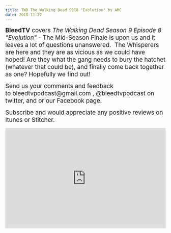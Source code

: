 ```yaml
---
title: TWD The Walking Dead S9E8 "Evolution" by AMC
date: 2018-11-27
---
```


<p><span style="font-size:14pt;"><strong>BleedTV</strong> covers <em>The Walking Dead Season 9 Episode 8 "Evolution"</em> - The Mid-Season Finale is upon us and it leaves a lot of questions unanswered.  The Whisperers are here and they are as vicious as we could have hoped! Are they what the gang needs to bury the hatchet (whatever that could be), and finally come back together as one? Hopefully we find out!</span></p>
<p><span style="font-size:14pt;">Send us your comments and feedback to bleedtvpodcast@gmail.com , @bleedtvpodcast on twitter, and or our Facebook page. </span></p>
<p><span style="font-size:14pt;">Subscribe and would appreciate any positive reviews on Itunes or Stitcher.</span></p>

<iframe src="https://www.podbean.com/media/player/nmm8d-a054e9?from=site&vjs=1&skin=1&fonts=Helvetica&auto=0&download=1" height="315" width="100%" frameborder="0" scrolling="no" data-name="pb-iframe-player"></iframe>